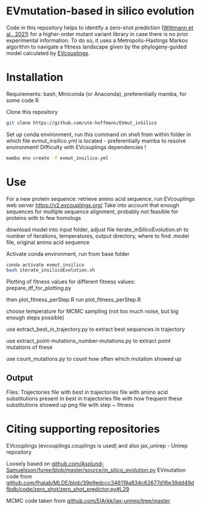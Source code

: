 # EVmutation-based in silico evolution

Code in this repository helps to identify a zero-shot prediction ([Wittmann et al., 2021](https://doi.org/10.1016/j.cels.2021.07.008)) for a higher-order mutant variant library in case there is no prior experimental information. To do so, it uses a Metropolis-Hastings Markov algorithm to navigate a fitness landscape given by the phylogeny-guided model calculated by [EVcouplings](https://v2.evcouplings.org/). 

# Installation

Requirements: bash, Miniconda (or Anaconda), preferentially mamba, for some code R

Clone this repository

```bash
git clone https://github.com/ute-hoffmann/EVmut_inSilico
```

Set up conda environment, run this command on shell from within folder in which file evmut_insilico.yml is located - preferentially mamba to resolve environment! Difficulty with EVcouplings dependencies !

```bash
mamba env create -f evmut_insilico.yml
```

# Use

For a new protein sequence: retrieve amino acid sequence, run EVcouplings web server https://v2.evcouplings.org/
Take into account that enough sequences for multiple sequence alignment, probably not feasible for proteins with to few homologs

download model into input folder, adjust file iterate_inSilicoEvolution.sh to number of iterations, temperatures, output directory, where to find .model file, original amino acid sequence

Activate conda environment, run from base folder

```bash
conda activate evmut_insilico
bash iterate_insilicoEvolution.sh
```

Plotting of fitness values for different fitness values: 
prepare_df_for_plotting.py

then plot_fitness_perStep.R
run plot_fitness_perStep.R

choose temperature for MCMC sampling (not too much noise, but big enough steps possible)

use extract_best_in_trajectory.py to extract best sequences in trajectory

use extract_point-mutations_number-mutations.py to extract point mutations of these

use count_mutations.py to count how often which mutation showed up


## Output

Files: 
Trajectories
file with best in trajectories
file with amino acid substitutions present in best in trajectories
file with how frequent these substitutions showed up
png file with step ~ fitness

# Citing supporting repositories

EVcouplings (evcouplings.couplings is used) and also jax_unirep - Unirep repository

Loosely based on [github.com/Asplund-Samuelsson/furee/blob/master/source/in_silico_evolution.py](https://github.com/Asplund-Samuelsson/furee/blob/master/source/in_silico_evolution.py)
EVmutation code from [github.com/fhalab/MLDE/blob/39e9edccc346119a834c62677d16e39dd49dfbdb/code/zero_shot/zero_shot_predictor.py#L29](https://github.com/fhalab/MLDE/blob/39e9edccc346119a834c62677d16e39dd49dfbdb/code/zero_shot/zero_shot_predictor.py#L29)

MCMC code taken from [github.com/ElArkk/jax-unirep/tree/master](https://github.com/ElArkk/jax-unirep/tree/master)
